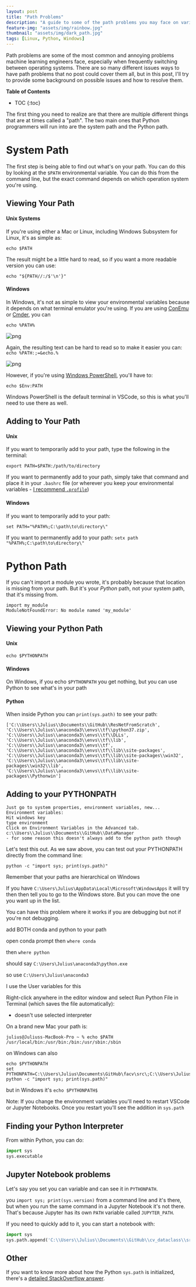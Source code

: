 ```yaml
---
layout: post
title: "Path Problems"
description: "A guide to some of the path problems you may face on various operating systems"
feature-img: "assets/img/rainbow.jpg"
thumbnail: "assets/img/dark_path.jpg"
tags: [Linux, Python, Windows]
---
```


Path problems are some of the most common and annoying problems machine learning engineers face, especially when frequently switching between operating systems. There are so many different issues ways to have path problems that no post could cover them all, but in this post, I'll try to provide some background on possible issues and how to resolve them.

<b>Table of Contents</b>
* TOC
{:toc}

The first thing you need to realize are that there are multiple different things that are at times called a "path". The two main ones that Python programmers will run into are the system path and the Python path. 

# System Path

The first step is being able to find out what's on your path. You can do this by looking at the `$PATH` environmental variable. You can do this from the command line, but the exact command depends on which operation system you're using.

## Viewing Your Path

#### Unix Systems

If you're using either a Mac or Linux, including Windows Subsystem for Linux, it's as simple as:

`echo $PATH`

The result might be a little hard to read, so if you want a more readable version you can use:

`echo "${PATH//:/$'\n'}"`

#### Windows

In Windows, it's not as simple to view your environmental variables because it depends on what terminal emulator you're using. If you are using [ConEmu](https://conemu.github.io/) or [Cmder](https://cmder.net/), you can

`echo %PATH%`

![png]({{site.baseurl}}/assets/img/windows_path.png)

Again, the resulting text can be hard to read so to make it easier you can: `echo %PATH:;=&echo.%`

![png]({{site.baseurl}}/assets/img/windows_path_simple.png)

However, if you're using [Windows PowerShell](https://docs.microsoft.com/en-us/powershell/scripting/overview), you'll have to:

`echo $Env:PATH`

Windows PowerShell is the default terminal in VSCode, so this is what you'll need to use there as well.

## Adding to Your Path

#### Unix

If you want to temporarily add to your path, type the following in the terminal:

`export PATH=$PATH:/path/to/directory`

If you want to permanently add to your path, simply take that command and place it in your `.bashrc` file (or wherever you keep your environmental variables - [I recommend `.profile`](https://jss367.github.io/shell-and-environment-setup.html))


#### Windows

If you want to temporarily add to your path:
```
set PATH="%PATH%;C:\path\to\directory\"
```

If you want to permanently add to your path:
`setx path "%PATH%;C:\path\to\directory\"`

# Python Path

If you can't import a module you wrote, it's probably because that location is missing from your path. But it's your *Python* path, not your system path, that it's missing from.

```
import my_module
ModuleNotFoundError: No module named 'my_module'
```

## Viewing your Python Path

#### Unix

`echo $PYTHONPATH`

#### Windows

On Windows, if you echo `$PYTHONPATH` you get nothing, but you can use Python to see what's in your path

#### Python

When inside Python you can `print(sys.path)` to see your path:
```
['C:\\Users\\Julius\\Documents\\GitHub\\ResNetFromScratch', 'C:\\Users\\Julius\\anaconda3\\envs\\tf\\python37.zip', 'C:\\Users\\Julius\\anaconda3\\envs\\tf\\DLLs', 'C:\\Users\\Julius\\anaconda3\\envs\\tf\\lib', 'C:\\Users\\Julius\\anaconda3\\envs\\tf', 'C:\\Users\\Julius\\anaconda3\\envs\\tf\\lib\\site-packages', 'C:\\Users\\Julius\\anaconda3\\envs\\tf\\lib\\site-packages\\win32', 'C:\\Users\\Julius\\anaconda3\\envs\\tf\\lib\\site-packages\\win32\\lib', 'C:\\Users\\Julius\\anaconda3\\envs\\tf\\lib\\site-packages\\Pythonwin']
```


## Adding to your PYTHONPATH
```
Just go to system properties, environment variables, new...
Environment variables:
Hit windows key
type environment
Click on Environment Variables in the Advanced tab.
c:\\Users\\Julius\\Documents\\GitHub\\DataManager
- for some reason this doesn't always add to the python path though
```
Let's test this out. As we saw above, you can test out your PYTHONPATH directly from the command line:

`python -c "import sys; print(sys.path)"`


Remember that your paths are hierarchical on Windows

If you have `C:\Users\Julius\AppData\Local\Microsoft\WindowsApps` it will try then then tell you to go to the Windows store. But you can move the one you want up in the list.

You can have this problem where it works if you are debugging but not if you're not debugging.


add BOTH conda and python to your path

open conda prompt then `where conda`

then `where python`

should say
`C:\Users\Julius\anaconda3\python.exe`

so use `C:\Users\Julius\anaconda3`




I use the User variables for this



Right-click anywhere in the editor window and select Run Python File in Terminal (which saves the file automatically):

- doesn't use selected interpreter





On a brand new Mac your path is:

```
julius@Juliuss-MacBook-Pro ~ % echo $PATH
/usr/local/bin:/usr/bin:/bin:/usr/sbin:/sbin
```



on Windows can also

```
echo $PYTHONPATH
set PYTHONPATH=C:\\Users\Julius\Documents\GitHub\facv\src\;C:\\Users\Julius\Documents\GitHub\fastai\fastai
python -c "import sys; print(sys.path)"
```

but in Windows it's `echo $PYTHONPATH$`




Note:
If you change the environment variables you'll need to restart VSCode or Jupyter Notebooks. Once you restart you'll see the addition in `sys.path`


## Finding your Python Interpreter

From within Python, you can do:

``` python
import sys
sys.executable
```


## Jupyter Notebook problems

Let's say you set you can variable and can see it in `PYTHONPATH`.


you `import sys; print(sys.version)` from a command line and it's there, but when you run the same command in a Jupyter Notebook it's not there. That's because Jupyter has its own `PATH` variable called `JUPYTER_PATH`.

If you need to quickly add to it, you can start a notebook with:

``` python
import sys
sys.path.append('C:\\Users\\Julius\\Documents\\GitHub\\cv_dataclass\\src')
```

## Other

If you want to know more about how the Python `sys.path` is initialized, there's a [detailed StackOverflow answer](https://stackoverflow.com/questions/897792/where-is-pythons-sys-path-initialized-from).
